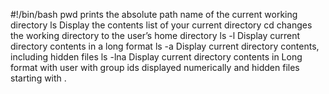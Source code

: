 #!/bin/bash
pwd prints the absolute path name of the current working directory
ls Display the contents list of your current directory
cd changes the working directory to the user’s home directory
ls -l Display current directory contents in a long format
ls -a Display current directory contents, including hidden files
ls -lna Display current directory contents in Long format with user with group ids displayed numerically and hidden files starting with . 
